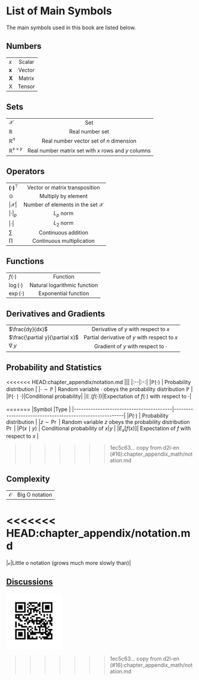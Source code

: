 # List of Main Symbols


The main symbols used in this book are listed below.


## Numbers

|||
|:--|:-:|
|$x$| Scalar|
|$\boldsymbol{x}$|Vector|
|$\boldsymbol{X}$|Matrix|
|$\mathsf{X}$|Tensor|


## Sets

|||
|:--|:-:|
|$\mathcal{X}$|Set|
|$\mathbb{R}$|Real number set|
|$\mathbb{R}^n$|Real number vector set of $n$ dimension|
|$\mathbb{R}^{x \times y}$|Real number matrix set with $x$ rows and $y$ columns|


## Operators

|||
|:--|:-:|
|$\boldsymbol{(\cdot)}^\top$|Vector or matrix transposition|
|$\odot$|Multiply by element|
|$\lvert\mathcal{X}\rvert$|Number of elements in the set $\mathcal{X}$|
|$\|\cdot\|_p$|$L_p$ norm|
|$\|\cdot\|$|$L_2$ norm|
|$\sum$|Continuous addition|
|$\prod$|Continuous multiplication|


## Functions

|||
|:--|:-:|
|$f(\cdot)$|Function|
|$\log(\cdot)$|Natural logarithmic function|
|$\exp(\cdot)$|Exponential function|


## Derivatives and Gradients

|||
|:--|:-:|
|$\frac{dy}{dx}$|Derivative of $y$ with respect to $x$|
|$\frac{\partial y}{\partial x}$|Partial derivative of $y$ with respect to $x$|
|$\nabla_{\cdot} y$|Gradient of $y$ with respect to $\cdot$|


## Probability and Statistics

<<<<<<< HEAD:chapter_appendix/notation.md
|||
|:--|:-:|
|$\mathbb{P}(\cdot)$ | Probability distribution |
|$\cdot \sim \mathbb{P}$ | Random variable $\cdot$ obeys the probability distribution $\mathbb{P}$ |
|$\mathbb{P}(\cdot \mid\cdot)$|Conditional probability|
|$\mathbb{E}_{\cdot}\left(f(\cdot)\right)$|Expectation of $f(\cdot)$ with respect to $\cdot$|

=======
|Symbol                                   |Type                                                     |
|-----------------------------------------|---------------------------------------------------------|
|$P(\cdot)$                             | Probability distribution                                |
|$z \sim \Pr$                         | Random variable $z$ obeys the probability distribution $\Pr$ |
|$P(x \mid y)$                   | Conditional probability of $x|y$                                 |
|${E}_{x} [f(x)]$| Expectation of $f$ with respect to $x$                |
>>>>>>> 1ec5c63... copy from d2l-en (#16):chapter_appendix_math/notation.md

## Complexity

|||
|:--|:-:|
|$\mathcal{O}$|Big O notation|
<<<<<<< HEAD:chapter_appendix/notation.md
=======
|$\mathcal{o}$|Little o notation (grows much more slowly than)|


## [Discussions](https://discuss.mxnet.io/t/list-of-main-symbols/4367)

![](../img/qr_list-of-main-symbols.svg)
>>>>>>> 1ec5c63... copy from d2l-en (#16):chapter_appendix_math/notation.md
